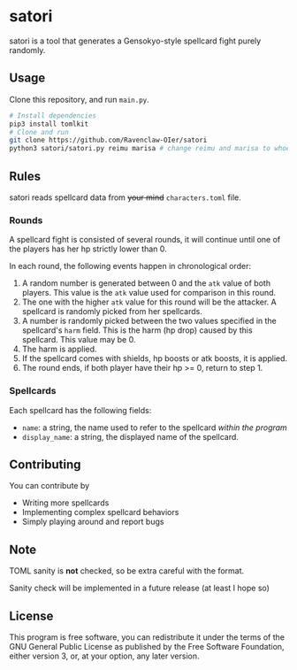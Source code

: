 # satori

satori is a tool that generates a Gensokyo-style spellcard fight purely randomly.

## Usage

Clone this repository, and run `main.py`.

```bash
# Install dependencies
pip3 install tomlkit
# Clone and run
git clone https://github.com/Ravenclaw-OIer/satori
python3 satori/satori.py reimu marisa # change reimu and marisa to whoever you want
```


## Rules
satori reads spellcard data from ~~your mind~~ `characters.toml` file.


### Rounds

A spellcard fight is consisted of several rounds, it will continue until one of the players has her hp strictly lower than 0.

In each round, the following events happen in chronological order:

1. A random number is generated between 0 and the `atk` value of both players. This value is the `atk` value used for comparison in this round.
2. The one with the higher `atk` value for this round will be the attacker. A spellcard is randomly picked from her spellcards.
3. A number is randomly picked between the two values specified in the spellcard's `harm` field. This is the harm (hp drop) caused by this spellcard. This value may be 0.
4. The harm is applied.
5. If the spellcard comes with shields, hp boosts or atk boosts, it is applied. 
6. The round ends, if both player have their hp >= 0, return to step 1.

### Spellcards

Each spellcard has the following fields:

+ `name`: a string, the name used to refer to the spellcard *within the program*
+ `display_name`: a string, the displayed name of the spellcard.


## Contributing

You can contribute by

- Writing more spellcards
- Implementing complex spellcard behaviors
- Simply playing around and report bugs

## Note
TOML sanity is **not** checked, so be extra careful with the format.

Sanity check will be implemented in a future release (at least I hope so)

## License

This program is free software, you can redistribute it under the terms of the GNU General Public License as published by the Free Software Foundation, either version 3, or, at your option, any later version.

